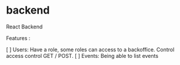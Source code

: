 # backend
React Backend


Features : 

[ ] Users: Have a role, some roles can access to a backoffice. Control 
access control GET / POST. 
[ ] Events: Being able to list events
